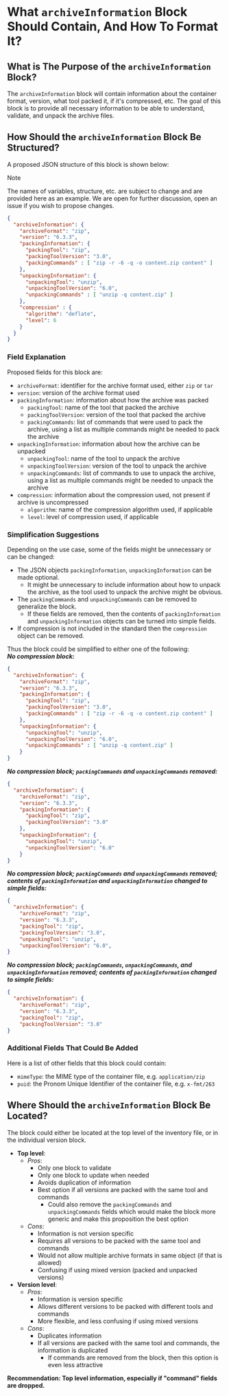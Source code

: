 # What `archiveInformation` Block Should Contain, And How To Format It?

## What is The Purpose of the `archiveInformation` Block?
The `archiveInformation` block will contain information about the container format, version, what tool packed it, if it's compressed, etc.
The goal of this block is to provide all necessary information to be able to understand, validate, and unpack the archive files.

## How Should the `archiveInformation` Block Be Structured?
A proposed JSON structure of this block is shown below:

> [!NOTE]
> The names of variables, structure, etc. are subject to change and are provided here as an example.
> We are open for further discussion, open an issue if you wish to propose changes.

```json
{
  "archiveInformation": {
    "archiveFormat": "zip",
    "version": "6.3.3",
    "packingInformation": {
      "packingTool": "zip",
      "packingToolVersion": "3.0",
      "packingCommands" : [ "zip -r -6 -q -o content.zip content" ]
    },
    "unpackingInformation": {
      "unpackingTool": "unzip",
      "unpackingToolVersion": "6.0",
      "unpackingCommands" : [ "unzip -q content.zip" ]
    },
    "compression" : {
      "algorithm": "deflate",
      "level": 6
    }
  }
}
```

### Field Explanation
Proposed fields for this block are:
- `archiveFormat`: identifier for the archive format used, either `zip` or `tar`
- `version`: version of the archive format used
- `packingInformation`: information about how the archive was packed
  - `packingTool`: name of the tool that packed the archive
  - `packingToolVersion`: version of the tool that packed the archive
  - `packingCommands`: list of commands that were used to pack the archive, using a list as multiple commands might be needed to pack the archive
- `unpackingInformation`: information about how the archive can be unpacked
  - `unpackingTool`: name of the tool to unpack the archive
  - `unpackingToolVersion`: version of the tool to unpack the archive
  - `unpackingCommands`: list of commands to use to unpack the archive, using a list as multiple commands might be needed to unpack the archive
- `compression`: information about the compression used, not present if archive is uncompressed
  - `algorithm`: name of the compression algorithm used, if applicable
  - `level`: level of compression used, if applicable

### Simplification Suggestions
Depending on the use case, some of the fields might be unnecessary or can be changed:
- The JSON objects `packingInformation`, `unpackingInformation` can be made optional.
  - It might be unnecessary to include information about how to unpack the archive, as the tool used to unpack the archive might be obvious.
- The `packingCommands` and `unpackingCommands` can be removed to generalize the block.
  - If these fields are removed, then the contents of `packingInformation` and `unpackingInformation` objects can be turned into simple fields.
- If compression is not included in the standard then the `compression` object can be removed.

Thus the block could be simplified to either one of the following:  
_**No compression block:**_
```json
{
  "archiveInformation": {
    "archiveFormat": "zip",
    "version": "6.3.3",
    "packingInformation": {
      "packingTool": "zip",
      "packingToolVersion": "3.0",
      "packingCommands" : [ "zip -r -6 -q -o content.zip content" ]
    },
    "unpackingInformation": {
      "unpackingTool": "unzip",
      "unpackingToolVersion": "6.0",
      "unpackingCommands" : [ "unzip -q content.zip" ]
    }
}
```

_**No compression block; `packingCommands` and `unpackingCommands` removed:**_
```json
{
  "archiveInformation": {
    "archiveFormat": "zip",
    "version": "6.3.3",
    "packingInformation": {
      "packingTool": "zip",
      "packingToolVersion": "3.0"
    },
    "unpackingInformation": {
      "unpackingTool": "unzip",
      "unpackingToolVersion": "6.0"
    }
}
```

_**No compression block; `packingCommands` and `unpackingCommands` removed; contents of `packingInformation` and `unpackingInformation` changed to simple fields:**_
```json
{
  "archiveInformation": {
    "archiveFormat": "zip",
    "version": "6.3.3",
    "packingTool": "zip",
    "packingToolVersion": "3.0",
    "unpackingTool": "unzip",
    "unpackingToolVersion": "6.0",
}
```

_**No compression block; `packingCommands`, `unpackingCommands`, and `unpackingInformation` removed; contents of `packingInformation` changed to simple fields:**_
```json
{
  "archiveInformation": {
    "archiveFormat": "zip",
    "version": "6.3.3",
    "packingTool": "zip",
    "packingToolVersion": "3.0"
}
```

### Additional Fields That Could Be Added
Here is a list of other fields that this block could contain:
- `mimeType`: the MIME type of the container file, e.g. `application/zip`
- `puid`: the Pronom Unique Identifier of the container file, e.g. `x-fmt/263`

## Where Should the `archiveInformation` Block Be Located?
The block could either be located at the top level of the inventory file, or in the individual version block.

- **Top level**:
  - _Pros_:
    - Only one block to validate
    - Only one block to update when needed
    - Avoids duplication of information
    - Best option if all versions are packed with the same tool and commands
      - Could also remove the `packingCommands` and `unpackingCommands` fields which would make the block more generic and make this proposition the best option
  - _Cons_:
    - Information is not version specific
    - Requires all versions to be packed with the same tool and commands
    - Would not allow multiple archive formats in same object (if that is allowed)
    - Confusing if using mixed version (packed and unpacked versions)
- **Version level**:
  - _Pros_:
    - Information is version specific
    - Allows different versions to be packed with different tools and commands
    - More flexible, and less confusing if using mixed versions
  - _Cons_:
    - Duplicates information
    - If all versions are packed with the same tool and commands, the information is duplicated
      - If commands are removed from the block, then this option is even less attractive

**Recommendation: Top level information, especially if "command" fields are dropped.**